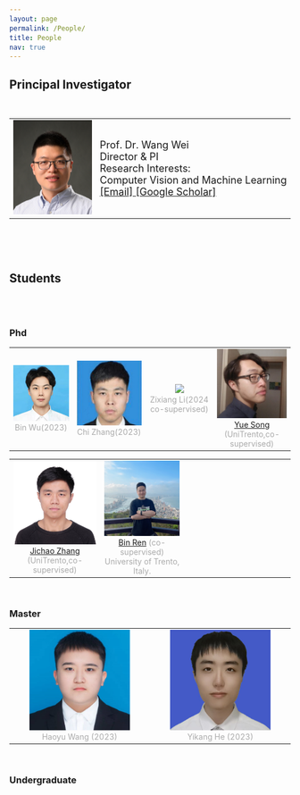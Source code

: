 ```yaml
---
layout: page
permalink: /People/
title: People
nav: true
---
```



## Principal Investigator
<br>
	
<table  rules="none">
	<tr>
		<td width="290">
			<left>
			<img src="https://raw.githubusercontent.com/WeiWangTrento/WeiWangTrento.github.io/master/assets/img/wangwei_low_rev.png" width=230/>
			</left>
		</td>
		<td width="600" >
			<left>
				<font size="4">Prof. Dr. Wang Wei <br/>
                                    Director & PI <br/>
                                    Research Interests:  <br/>
                                    Computer Vision and Machine Learning<br/>
									<a href="mailto:wei.wang@bjtu.edu.cn">[Email]   </a>
									<a href="https://scholar.google.com/citations?hl=zh-CN&user=k4SdlbcAAAAJ">[Google Scholar]</a>
				</font> 
			</left>
		</td>
    </tr>
</table>
<br>
<br>
<br>


## Students
<br>
<br>



### Phd
<table  rules="none" >
	<tr>
		<td width="255" align="center">
			<center>
				<img src="https://raw.githubusercontent.com/WeiWangTrento/WeiWangTrento.github.io/master/assets/img/wub.jpg" width=180 />
				<br/>
				<font color="AAAAAA">Bin Wu(2023)</font> 
			</center>
		</td>
		<td width="255" align="center">
			<center>
				<img src="https://raw.githubusercontent.com/WeiWangTrento/WeiWangTrento.github.io/master/assets/img/zhangc.jpg" width=180 />
				<br/>
				<font color="AAAAAA">Chi Zhang(2023)</font> 
			</center>
		</td>
		<td width="255" align="center">
			<center>
				<img src="https://raw.githubusercontent.com/WeiWangTrento/WeiWangTrento.github.io/master/assets/img/lizx.jpg" width=180 />
				<br/>
				<font color="AAAAAA">Zixiang Li(2024 co-supervised)</font> 
			</center>
		</td>		
		<td width="255" align="center">
			<center>
				<img src="https://raw.githubusercontent.com/WeiWangTrento/WeiWangTrento.github.io/master/assets/img/songy.jpg" width=180 />
				<br/>
				<font color="AAAAAA"><a href="https://kingjamessong.github.io/">Yue Song</a> (UniTrento,co-supervised)</font> 
			</center>
		</td>
	</tr>
</table>

<table  rules="none">
	<tr>
		<td width="255" align="center">
			<center>
				<img src="https://raw.githubusercontent.com/WeiWangTrento/WeiWangTrento.github.io/master/assets/img/zhangjc.jpg" width=180 />
				<br/>
				<font color="AAAAAA"><a href="https://scholar.google.com/citations?user=SPEECTIAAAAJ&hl=en">Jichao Zhang</a> (UniTrento,co-supervised)</font> 
			</center>
		</td>
		<td width="255" align="center">
			<center>
				<img src="https://raw.githubusercontent.com/WeiWangTrento/WeiWangTrento.github.io/master/assets/img/renb.jpg" width=180 />
				<br/>
				<font color="AAAAAA"><a href="https://amazingren.github.io/">Bin Ren</a> (co-supervised)</font> 
                <br/>
                <font color="AAAAAA">University of Trento, Italy.</font>
			</center>
		</td>
		<td width="255" align="center">
		</td>		
		<td width="255" align="center">
		</td>		
	</tr>
</table>
<br>

### Master
<table  rules="none">
	<tr>
		<td width="255" align="center">
			<center>
				<img src="https://raw.githubusercontent.com/WeiWangTrento/WeiWangTrento.github.io/master/assets/img/wanghy.jpg" width=180 />
				<br/>
				<font color="AAAAAA">Haoyu Wang (2023)</font> 
			</center>
		</td>
		<td width="255" align="center">
			<center>
				<img src="https://raw.githubusercontent.com/WeiWangTrento/WeiWangTrento.github.io/master/assets/img/heyk.jpg" width=180 />
				<br/>
				<font color="AAAAAA">Yikang He (2023)</font> 
			</center>
		</td>
	</tr>
</table>


<br>

### Undergraduate
